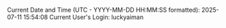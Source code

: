 Current Date and Time (UTC - YYYY-MM-DD HH:MM:SS formatted): 2025-07-11 15:54:08
Current User's Login: luckyaiman
